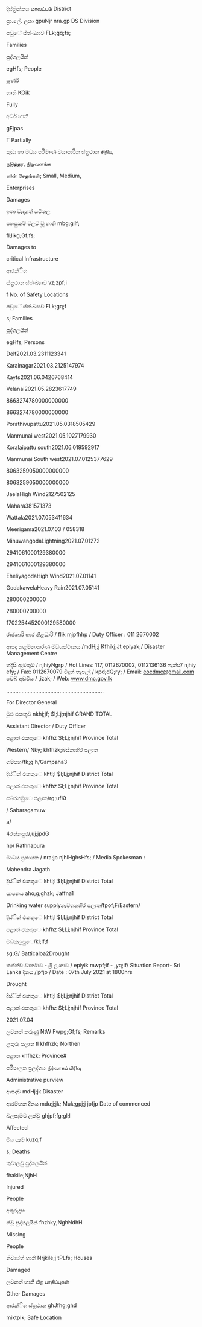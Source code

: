 දිස්ත්‍රික්කය மாவட்டம் District

ප්‍රා.ලේ. ලකා gpuNjr nra.gp DS Division

පවුේ ස්ත්‍ංඛ්‍යාව FLk;gq;fs;

Families

පුද්ගලයින්

egHfs; People

පූර්ණ

හානි KOik

Fully

අර්ධ හානි

gFjpas

T Partially

කුඩා හා මධය පරිමාණ වයාපාරික ස්ත්‍රථාන சிறிய,

நடுத்தர, நிறுவனங்க

ளின் சேதங்கள்; Small, Medium,

Enterprises

Damages

ඉතා වැදගත් යටිතල

පහසුකම් වලට වූ හානි mbg;gilf;

fl;likg;Gf;fs;

Damages to

critical Infrastructure

ආරක්ිත

ස්ත්‍රථාන ස්ත්‍ංඛ්‍යාව vz;zpf;i

f No. of Safety Locations

පවුේ ස්ත්‍ංඛ්‍යාව FLk;gq;f

s; Families

පුද්ගලයින්

egHfs; Persons

Delf2021.03.2311123341

Karainagar2021.03.2125147974

Kayts2021.06.0426768414

Velanai2021.05.2823617749

8663274780000000000

8663274780000000000

Porathivupattu2021.05.0318505429

Manmunai west2021.05.1027179930

Koralaipattu south2021.06.019592917

Manmunai South west2021.07.0125377629

8063259050000000000

8063259050000000000

JaelaHigh Wind2127502125

Mahara381571373

Wattala2021.07.053411634

Meerigama2021.07.03 / 058318

MinuwangodaLightning2021.07.01272

2941061000129380000

2941061000129380000

EheliyagodaHigh Wind2021.07.01141

GodakawelaHeavy Rain2021.07.05141

280000200000

280000200000

1702254452000129580000

රාජකාරි භාර නිළධාරි / flik mjpfhhp / Duty Officer : 011 2670002

ආපදා කළමනාකරණ මධයස්ථානය /mdHj;j Kfhikj;Jt epiyak;/ Disaster Management Centre

හදිසි ඇමතුම් / njhiyNgrp / Hot Lines: 117, 0112670002, 0112136136 ෆැක්ස්/ njhiy efy; / Fax: 0112670079 විදුත් තැපැල් / kpd;dQ;ry; / Email: eocdmc@gmail.com වෙබ් අඩවිය / ,izak; / Web: www.dmc.gov.lk

……………………………………………………….

For Director General

මුළු එකතුව nkhj;jf; $l;Lj;njhif GRAND TOTAL

Assistant Director / Duty Officer

පළාත් ඵකතුෙ khfhz $l;Lj;njhif Province Total

Western/ Nky; khfhzk;බස්නාහිර පලාත

ගම්පහ/fk;g`h/Gampaha3

දිස්ික් එකතුෙ khtl;l $l;Lj;njhif District Total

පළාත් ඵකතුෙ khfhz $l;Lj;njhif Province Total

සබරගමුෙ පලාත/rg;ufKt

/ Sabaragamuw

a/

4රත්නපුර/,uj;jpdG

hp/ Rathnapura

මාධය ප්‍රකාශක / nra;jp njhlHghsHfs; / Media Spokesman :

Mahendra Jagath

දිස්ික් එකතුෙ khtl;l $l;Lj;njhif District Total

යාපනය aho;g;ghzk; Jaffna1

Drinking water supplyනැවගනහිර පලාත/fpof;F/Eastern/

දිස්ික් එකතුෙ khtl;l $l;Lj;njhif District Total

පළාත් ඵකතුෙ khfhz $l;Lj;njhif Province Total

මඩකලපුෙ/kl;lf;f

sg;G/ Batticaloa2Drought

තත්ත්ව වාර්තාව - ශ්‍රී ලංකාව / epiyik mwpf;if - ,yq;if/ Situation Report- Sri Lanka දිනය /jpfjp / Date : 07th July 2021 at 1800hrs

Drought

දිස්ික් එකතුෙ khtl;l $l;Lj;njhif District Total

පළාත් ඵකතුෙ khfhz $l;Lj;njhif Province Total

2021.07.04

ලවනත් කරුණු NtW Fwpg;Gf;fs; Remarks

උතුරු පලාත tl khfhzk; Northen

පළාත khfhzk; Province#

පරිපාලන ප්‍රලද්ශය நிர்வாகப் பிரிவு

Administrative purview

ආපදාව mdHj;jk Disaster

ආරම්භක දිනය mdu;j;jk; Muk;gpj;j jpfjp Date of commenced

බලපෑමට ලක්වු ghjpf;fg;gl;l

Affected

මිය යෑම් kuzq;f

s; Deaths

තුවාලවු පුද්ගලයින්

fhakile;NjhH

Injured

People

අතුරුදහ

න්වූ පුද්ගලයින් fhzhky;NghNdhH

Missing

People

නිවාස්ත්‍ හානි Nrjkile;j tPLfs; Houses

Damaged

ලවනත් හානි பிற பாதிப்புகள்

Other Damages

ආරක්ිත ස්ත්‍රථාන ghJfhg;ghd

miktplk; Safe Location